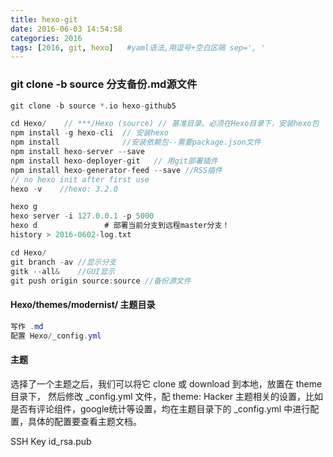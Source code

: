 ```yaml
---
title: hexo-git
date: 2016-06-03 14:54:58
categories: 2016
tags: [2016, git, hexo]   #yaml语法,用逗号+空白区隔 sep=', '
---
```

### git clone -b source 分支备份.md源文件
```scala
git clone -b source *.io hexo-github5

cd Hexo/    // ***/Hexo (source) // 基准目录。必须在Hexo目录下，安装hexo包
npm install -g hexo-cli  // 安装hexo
npm install              //安装依赖包--需要package.json文件
npm install hexo-server --save
npm install hexo-deployer-git   // 用git部署插件
npm install hexo-generator-feed --save //RSS插件
// no hexo init after first use
hexo -v    //hexo: 3.2.0

hexo g
hexo server -i 127.0.0.1 -p 5000
hexo d               # 部署当前分支到远程master分支！
history > 2016-0602-log.txt

cd Hexo/
git branch -av //显示分支
gitk --all&    //GUI显示
git push origin source:source //备份源文件
```


#### Hexo/themes/modernist/ 主题目录
```java
写作 .md
配置 Hexo/_config.yml
```

#### 主题
选择了一个主题之后，我们可以将它 clone 或 download 到本地，放置在 theme 目录下， 然后修改 _config.yml 文件，配
theme: Hacker
主题相关的设置，比如是否有评论组件，google统计等设置，均在主题目录下的 _config.yml 中进行配置，具体的配置要查看主题文档。

SSH Key    id_rsa.pub